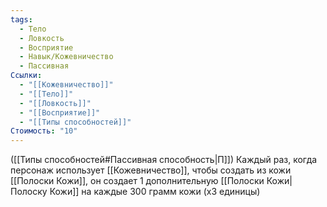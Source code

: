 ```yaml
---
tags:
  - Тело
  - Ловкость
  - Восприятие
  - Навык/Кожевничество
  - Пассивная
Ссылки:
  - "[[Кожевничество]]"
  - "[[Тело]]"
  - "[[Ловкость]]"
  - "[[Восприятие]]"
  - "[[Типы способностей]]"
Стоимость: "10"
---
```

([[Типы способностей#Пассивная способность|П]]) Каждый раз, когда персонаж использует [[Кожевничество]], чтобы создать из кожи [[Полоски Кожи]], он создает 1 дополнительную [[Полоски Кожи|Полоску Кожи]] на каждые 300 грамм кожи (х3 единицы)